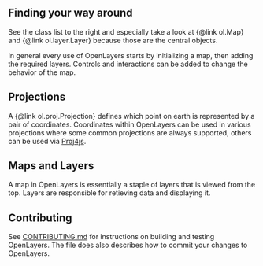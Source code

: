 Finding your way around
-----------------------
See the class list to the right and especially take a look at {@link ol.Map} and {@link ol.layer.Layer} because those are the central objects.

In general every use of OpenLayers starts by initializing a map, then adding the required layers. Controls and interactions can be added to change the behavior of the map.

Projections
-----------
A {@link ol.proj.Projection} defines which point on earth is represented by a pair of coordinates.
Coordinates within OpenLayers can be used in various projections where some common projections are always supported,
others can be used via [Proj4js](http://trac.osgeo.org/proj4js/).

Maps and Layers
---------------
A map in OpenLayers is essentially a staple of layers that is viewed from the top. Layers are responsible for retieving data and displaying it.

Contributing
------------
See [CONTRIBUTING.md](https://github.com/openlayers/ol3/blob/master/CONTRIBUTING.md) for instructions
on building and testing OpenLayers. The file does also describes how to commit your changes to OpenLayers.
